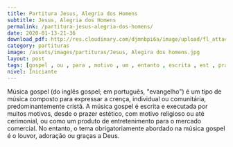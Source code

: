 ```yaml
---
title: Partitura Jesus, Alegria dos Homens 
subtitle: Jesus, Alegria dos Homens 
permalink: /partitura-jesus-alegria-dos-homens/
date: 2020-01-13-21-36
download_pdf: http://res.cloudinary.com/djmnbpi6a/image/upload/fl_attachment/v1/sheetmusic/gospel-jesus-alegira-dos-homens-2.pdf
category: partituras
image: /assets/images/partituras/Jesus, Alegira dos homens.jpg
layout: post
tags: [gospel , ou , para , motivo , um , entanto , escrita , est , prazer]
nivel: Iniciante
---
```

Música gospel (do inglês gospel; em português, "evangelho") é um tipo de música composto para expressar a crença, individual ou comunitária, predominantemente cristã.
A música gospel é escrita e executada por muitos motivos, desde o prazer estético, com motivo religioso ou até cerimonial, ou como um produto de entretenimento para o mercado comercial. No entanto, o tema obrigatoriamente abordado na música gospel é o louvor, adoração ou graças a Deus.
